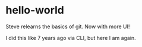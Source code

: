 # hello-world
Steve relearns the basics of git.  Now with more UI!

I did this like 7 years ago via CLI, but here I am again.
